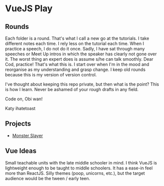 # VueJS Play

## Rounds
Each folder is a round. That's what I call a new go at the tutorials. I take different notes each time. I rely less on the tutorial each time. 
When I practice a speech, I do not do it once. Sadly, I have sat through many speeches or Meet Up intros in which the speaker has clearly not gone over it. The worst thing an expert does is assume s/he can talk smoothly. Dear Cod, practice! That's what this is. I start over when I'm in the mood and reorganise as my understanding and grasp change. 
I keep old rounds because this is my version of version control.

I've thought about keeping this repo private, but then what is the point? This is how I learn. Never be ashamed of your rough drafts in any field.

Code on, Obi wan!

Katy
ihatetoast

## Projects
* [Monster Slayer](http://ihatetoast-vuejs-monster-slayer.surge.sh/) 

## Vue Ideas
Small teachable units with the late middle schooler in mind. I think VueJS is lightweight enough to be taught to middle schoolers. It has a ease-in feel more than ReactJS. 
Silly themes (poop, unicorns, etc.), but the target audience would be the tween / early teen.
